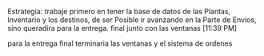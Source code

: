 Estrategia: trabaje primero en tener la base de datos de las Plantas, Inventario y los destinos, de ser Posible ir avanzando en la Parte de Envios, sino queradira para la entrega. final junto con las ventanas
[11:39 PM]

para la entrega final terminaria las ventanas y el sistema de ordenes
